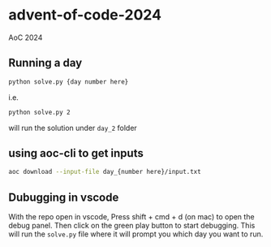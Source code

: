 # advent-of-code-2024
AoC 2024

## Running a day
```bash
python solve.py {day number here}
```

i.e.
```bash
python solve.py 2
```
will run the solution under `day_2` folder

## using aoc-cli to get inputs
```bash
aoc download --input-file day_{number here}/input.txt
```

## Dubugging in vscode
With the repo open in vscode, Press shift + cmd + d (on mac) to open the debug panel. Then click on the green play button to start debugging. This will run the `solve.py` file where it will prompt you which day you want to run.
